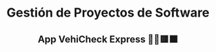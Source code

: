 <h1 align="center">Gestión de Proyectos de Software</h1>
<h2 align="center">App VehiCheck Express 📱🚗🟥⬛</h2>
